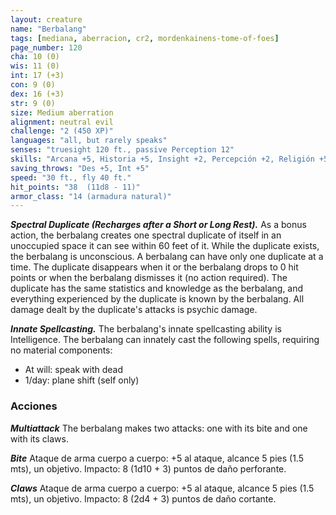 ```yaml
---
layout: creature
name: "Berbalang"
tags: [mediana, aberracion, cr2, mordenkainens-tome-of-foes]
page_number: 120
cha: 10 (0)
wis: 11 (0)
int: 17 (+3)
con: 9 (0)
dex: 16 (+3)
str: 9 (0)
size: Medium aberration
alignment: neutral evil
challenge: "2 (450 XP)"
languages: "all, but rarely speaks"
senses: "truesight 120 ft., passive Perception 12"
skills: "Arcana +5, Historia +5, Insight +2, Percepción +2, Religión +5"
saving_throws: "Des +5, Int +5"
speed: "30 ft., fly 40 ft."
hit_points: "38  (11d8 - 11)"
armor_class: "14 (armadura natural)"
---
```


***Spectral Duplicate (Recharges after a Short or Long Rest).*** As a bonus action, the berbalang creates one spectral duplicate of itself in an unoccupied space it can see within 60 feet of it. While the duplicate exists, the berbalang is unconscious. A berbalang can have only one duplicate at a time. The duplicate disappears when it or the berbalang drops to 0 hit points or when the berbalang dismisses it (no action required).
The duplicate has the same statistics and knowledge as the berbalang, and everything experienced by the duplicate is known by the berbalang. All damage dealt by the duplicate's attacks is psychic damage.

***Innate Spellcasting.*** The berbalang's innate spellcasting ability is Intelligence. The berbalang can innately cast the following spells, requiring no material components:
* At will: speak with dead
* 1/day: plane shift (self only)

### Acciones

***Multiattack*** The berbalang makes two attacks: one with its bite and one with its claws.

***Bite*** Ataque de arma cuerpo a cuerpo: +5 al ataque, alcance 5 pies (1.5 mts), un objetivo. Impacto: 8 (1d10 + 3) puntos de daño perforante.

***Claws*** Ataque de arma cuerpo a cuerpo: +5 al ataque, alcance 5 pies (1.5 mts), un objetivo. Impacto: 8 (2d4 + 3) puntos de daño cortante.